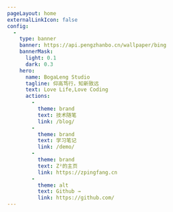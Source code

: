 ```yaml
---
pageLayout: home
externalLinkIcon: false
config:
  -
    type: banner
    banner: https://api.pengzhanbo.cn/wallpaper/bing
    bannerMask:
      light: 0.1
      dark: 0.3
    hero:
      name: BogaLeng Studio
      tagline: 仰高笃行，知新致远
      text: Love Life,Love Coding
      actions:
        -
          theme: brand
          text: 技术随笔
          link: /blog/
        -
          theme: brand
          text: 学习笔记
          link: /demo/
        -
          theme: brand
          text: Z²的主页
          link: https://zpingfang.cn
        -
          theme: alt
          text: Github →
          link: https://github.com/
---
```

